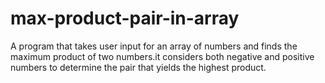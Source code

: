 # max-product-pair-in-array
A program that takes user input for an array of numbers and finds the maximum product of two numbers.it considers both negative and positive numbers to determine the pair that yields the highest product.
